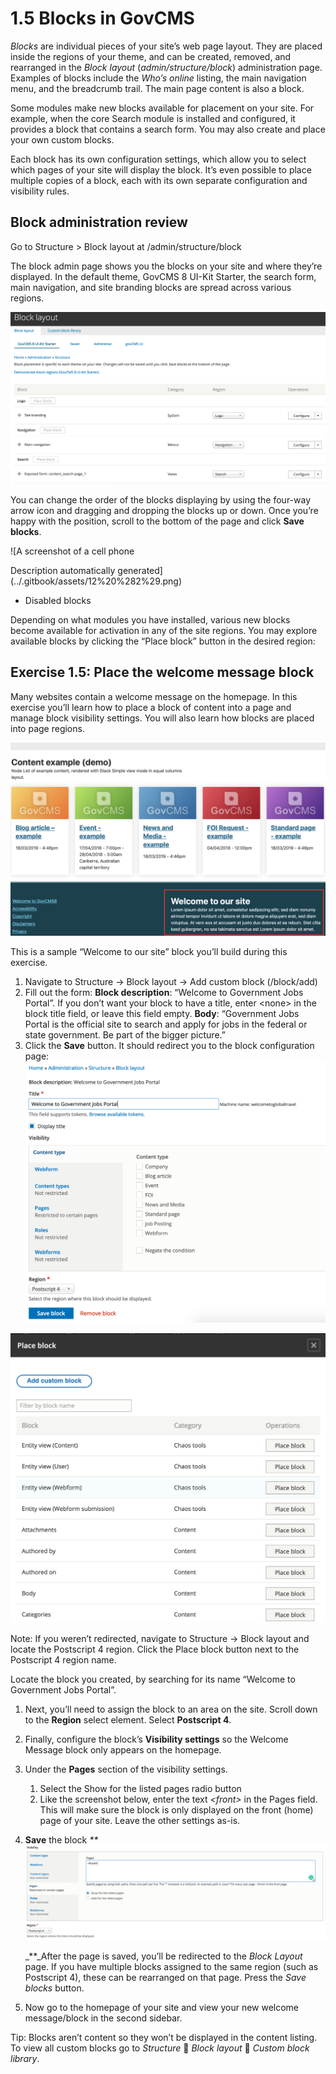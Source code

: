 # 1.5 Blocks in GovCMS

_Blocks_ are individual pieces of your site’s web page layout. They are placed inside the regions of your theme, and can be created, removed, and rearranged in the _Block layout_ \(_admin/structure/block_\) administration page. Examples of blocks include the _Who’s online_ listing, the main navigation menu, and the breadcrumb trail. The main page content is also a block.

Some modules make new blocks available for placement on your site. For example, when the core Search module is installed and configured, it provides a block that contains a search form. You may also create and place your own custom blocks.

Each block has its own configuration settings, which allow you to select which pages of your site will display the block. It’s even possible to place multiple copies of a block, each with its own separate configuration and visibility rules.

## Block administration review

Go to Structure &gt; Block layout at /admin/structure/block

The block admin page shows you the blocks on your site and where they’re displayed. In the default theme, GovCMS 8 UI-Kit Starter, the search form, main navigation, and site branding blocks are spread across various regions.

![A screenshot of Block layout page](../.gitbook/assets/11%20%282%29.png)

You can change the order of the blocks displaying by using the four-way arrow icon and dragging and dropping the blocks up or down. Once you’re happy with the position, scroll to the bottom of the page and click **Save blocks**.

!\[A screenshot of a cell phone

Description automatically generated\]\(../.gitbook/assets/12%20%282%29.png\)

* Disabled blocks

Depending on what modules you have installed, various new blocks become available for activation in any of the site regions. You may explore available blocks by clicking the “Place block” button in the desired region:

## **Exercise 1.5:** Place the welcome message block

Many websites contain a welcome message on the homepage. In this exercise you’ll learn how to place a block of content into a page and manage block visibility settings. You will also learn how blocks are placed into page regions.

![A screenshot of the Welcome to our site block](../.gitbook/assets/13.png)

This is a sample “Welcome to our site” block you’ll build during this exercise.

1. Navigate to Structure → Block layout → Add custom block \(/block/add\)
2. Fill out the form: **Block description**: “Welcome to Government Jobs Portal”. If you don’t want your block to have a title, enter &lt;none&gt; in the block title field, or leave this field empty. **Body**: “Government Jobs Portal is the official site to search and apply for jobs in the federal or state government. Be part of the bigger picture.”
3. Click the **Save** button. It should redirect you to the block configuration page: ![Block configuration page](../.gitbook/assets/14%20%281%29.png)

![Block layout configuration page](../.gitbook/assets/15%20%282%29.png)

Note: If you weren’t redirected, navigate to Structure → Block layout and locate the Postscript 4 region. Click the Place block button next to the Postscript 4 region name.

Locate the block you created, by searching for its name “Welcome to Government Jobs Portal”.

1. Next, you’ll need to assign the block to an area on the site. Scroll down to the **Region** select element. Select **Postscript 4**.
2. Finally, configure the block’s **Visibility settings** so the Welcome Message block only appears on the homepage.
3. Under the **Pages** section of the visibility settings.
   1. Select the Show for the listed pages radio button
   2. Like the screenshot below, enter the text _&lt;front&gt;_ in the Pages field. This will make sure the block is only displayed on the front \(home\) page of your site. Leave the other settings as-is.
4. **Save** the block _\*\*_![Block visibility settings screenshot](../.gitbook/assets/16.png) 

   _\*\*_After the page is saved, you’ll be redirected to the _Block Layout_ page. If you have multiple blocks assigned to the same region \(such as Postscript 4\), these can be rearranged on that page. Press the _Save blocks_ button.

5. Now go to the homepage of your site and view your new welcome message/block in the second sidebar.

Tip: Blocks aren’t content so they won’t be displayed in the content listing. To view all custom blocks go to _Structure_  _Block layout_  _Custom block library_.

